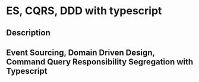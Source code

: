 # ES, CQRS, DDD with typescript

## Description

##  Event Sourcing, Domain Driven Design, Command Query Responsibility Segregation with Typescript
